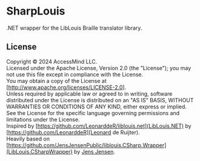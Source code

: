 # SharpLouis

.NET wrapper for the LibLouis Braille translator library.

## License

Copyright © 2024 AccessMind LLC.  
Licensed under the Apache License, Version 2.0 (the "License"); you may not use this file except in compliance with the License.  
You may obtain a copy of the License at [http://www.apache.org/licenses/LICENSE-2.0].  
Unless required by applicable law or agreed to in writing, software distributed under the License is distributed on an "AS IS" BASIS, WITHOUT WARRANTIES OR CONDITIONS OF ANY KIND, either express or implied.  
See the License for the specific language governing permissions and limitations under the License.  
Inspired by [https://github.com/LeonarddeR/liblouis.net](LibLouis.NET) by [https://github.com/LeonarddeR](Leonard de Ruijter).  
Heavily based on [https://github.com/JensJensenPublic/liblouis.CSharp.Wrapper](LibLouis.CSharpWrapper) by [Jens Jensen](https://github.com/jensjensenpublic).
